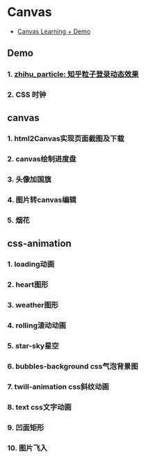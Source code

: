 # Canvas

- [Canvas Learning + Demo](https://scorpio-li.github.io/Canvas/)

## Demo

### 1. [zhihu_particle: 知乎粒子登录动态效果](https://scorpio-li.github.io/Canvas/demo/particle/particle.html)
### 2. CSS 时钟

## canvas

### 1. html2Canvas实现页面截图及下载
### 2. canvas绘制进度盘
### 3. 头像加国旗
### 4. 图片转canvas编辑
### 5. 烟花

## css-animation

### 1. loading动画
### 2. heart图形
### 3. weather图形
### 4. rolling滚动动画
### 5. star-sky星空
### 6. bubbles-background css气泡背景图
### 7. twill-animation css斜纹动画
### 8. text css文字动画
### 9. 凹面矩形
### 10. 图片飞入
